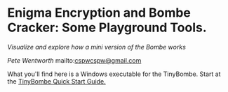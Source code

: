 # Enigma Encryption and Bombe Cracker: Some Playground Tools.

*_Visualize and explore how a mini version of the Bombe works_*

_Pete Wentworth_    mailto:cspwcspw@gmail.com  


What you'll find here is a Windows executable for the TinyBombe.
Start at the  <a href="https://github.com/cspwcspw/TinyBombe/blob/main/Quick%20Start%20Guide.md">  TinyBombe Quick Start Guide.</a>


